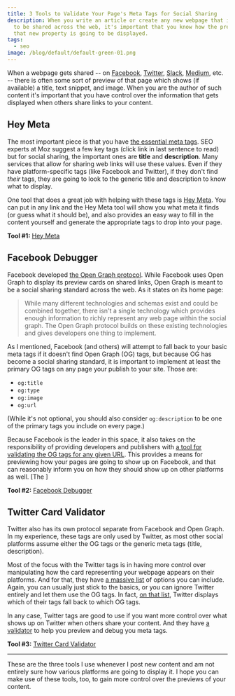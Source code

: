 ```yaml
---
title: 3 Tools to Validate Your Page's Meta Tags for Social Sharing
description: When you write an article or create any new webpage that is going
  to be shared across the web, it's important that you know how the preview of
  that new property is going to be displayed.
tags:
  - seo
image: /blog/default/default-green-01.png
---
```


When a webpage gets shared -- on [Facebook](https://www.facebook.com/), [Twitter](https://twitter.com/), [Slack](https://slack.com/), [Medium](https://medium.com/), etc. -- there is often some sort of preview of that page which shows (if available) a title, text snippet, and image. When you are the author of such content it's important that you have control over the information that gets displayed when others share links to your content.

## Hey Meta

The most important piece is that you have [the essential meta tags](https://moz.com/blog/seo-meta-tags). SEO experts at Moz suggest a few key tags (click link in last sentence to read) but for social sharing, the important ones are **title** and **description**. Many services that allow for sharing web links will use these values. Even if they have platform-specific tags (like Facebook and Twitter), if they don't find _their_ tags, they are going to look to the generic title and description to know what to display.

One tool that does a great job with helping with these tags is [Hey Meta](http://www.heymeta.com/). You can put in any link and the Hey Meta tool will show you what meta it finds (or guess what it should be), and also provides an easy way to fill in the content yourself and generate the appropriate tags to drop into your page.

**Tool #1:** [Hey Meta](http://www.heymeta.com/)

## Facebook Debugger

Facebook developed [the Open Graph protocol](http://ogp.me/). While Facebook uses Open Graph to display its preview cards on shared links, Open Graph is meant to be a social sharing standard across the web. As it states on its home page:

> While many different technologies and schemas exist and could be combined together, there isn't a single technology which provides enough information to richly represent any web page within the social graph. The Open Graph protocol builds on these existing technologies and gives developers one thing to implement.

As I mentioned, Facebook (and others) will attempt to fall back to your basic meta tags if it doesn't find Open Graph (OG) tags, but because OG has become a social sharing standard, it is important to implement at least the primary OG tags on any page your publish to your site. Those are:

- `og:title`
- `og:type`
- `og:image`
- `og:url`

(While it's not optional, you should also consider `og:description` to be one of the primary tags you include on every page.)

Because Facebook is the leader in this space, it also takes on the responsibility of providing developers and publishers with [a tool for validating the OG tags for any given URL](https://developers.facebook.com/tools/debug/). This provides a means for previewing how your pages are going to show up on Facebook, and that can reasonably inform you on how they should show up on other platforms as well. [The ]

**Tool #2:** [Facebook Debugger](https://developers.facebook.com/tools/debug/)

## Twitter Card Validator

Twitter also has its own protocol separate from Facebook and Open Graph. In my experience, these tags are only used by Twitter, as most other social platforms assume either the OG tags or the generic meta tags (title, description).

Most of the focus with the Twitter tags is in having more control over manipulating how the card representing your webpage appears on their platforms. And for that, they have [a massive list](https://developer.twitter.com/en/docs/tweets/optimize-with-cards/overview/markup) of options you can include. Again, you can usually just stick to the basics, or you can ignore Twitter entirely and let them use the OG tags. In fact, [on that list](https://developer.twitter.com/en/docs/tweets/optimize-with-cards/overview/markup), Twitter displays which of their tags fall back to which OG tags.

In any case, Twitter tags are good to use if you want more control over what shows up on Twitter when others share your content. And they have [a validator](https://cards-dev.twitter.com/validator) to help you preview and debug you meta tags.

**Tool #3:** [Twitter Card Validator](https://cards-dev.twitter.com/validator)

---

These are the three tools I use whenever I post new content and am not entirely sure how various platforms are going to display it. I hope you can make use of these tools, too, to gain more control over the previews of your content.
